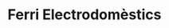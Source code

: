 ---
title: "Ferri Electrodomèstics"
url: /xixona-jijona/ferri-electrodomestics/
shop: Haushaltsgeräte
---
